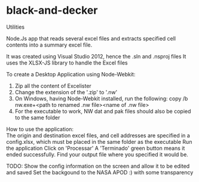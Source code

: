 # black-and-decker
Utilities

Node.Js app that reads several excel files and extracts specified cell contents into a summary excel file.

It was created using Visual Studio 2012, hence the .sln and .nsproj files
It uses the XLSX-JS library to handle the Excel files

To create a Desktop Application using Node-Webkit:
1. Zip all the content of Excelister
2. Change the extension of the '.zip' to '.nw'
3. On Windows, having Node-Webkit installed, run the following:
      copy /b nw.exe+<path to renamed .nw file>\<name of .nw file> <desired exe filename.exe>
4. For the executable to work, NW dat and pak files should also be copied to the same folder
  

How to use the application:    
The origin and destination excel files, and cell addresses are specified in a config.xlsx, which must be placed in the same folder as the executable
Run the application
Click on 'Processar'
A 'Terminado' green button means it ended successfully. Find your output file where you specified it would be.


TODO:
Show the config information on the screen and allow it to be edited and saved 
Set the backgound to the NASA APOD :) with some transparency


